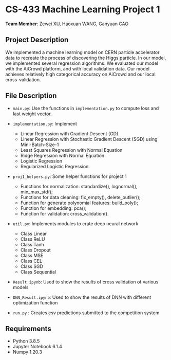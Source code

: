 # CS-433 Machine Learning Project 1

__Team Member__: Zewei XU, Haoxuan WANG, Ganyuan CAO


## Project Description
We implemented a machine learning model on CERN particle accelerator data to recreate the process of discovering the Higgs particle. In our model, we implemented several regression algorithms. We evaluated our model with the AiCrowd platform, and with local validation data. Our model achieves relatively high categorical accuracy on AiCrowd and our local cross-validation. 

## File Description
* `main.py`: Use the functions in `implementation.py` to compute loss and last weight vector.

* `implementation.py`: Implement
  *  Linear Regression with Gradient Descent (GD)
  *  Linear Regression with Stochastic Gradient Descent (SGD) using Mini-Batch-Size-1
  *  Least Squares Regression with Normal Equation
  *  Ridge Regression with Normal Equation
  *  Logistic Regression 
  *  Regularized Logistic Regression. 

* `proj1_helpers.py`: Some helper functions for project 1
  * Functions for normalization: standardize(), lognormal(), min_max_std();
  * Functions for data cleaning: fix_empty(), delete_outlier();
  * Function for generate polynomial features: build_poly();
  * Function for embedding: pca();
  * Function for validation: cross_validation().
    
* `util.py`: Implements modules to crate deep neural network
  *  Class Linear
  *  Class ReLU
  *  Class Tanh
  *  Class Dropout
  *  Class MSE
  *  Class CEL
  *  Class SGD
  *  Class Sequential

* `Result.ipynb`: Used to show the results of cross validation of various models

* `DNN_Result.ipynb`: Used to show the results of DNN with different optimization function

* `run.py` :  Creates csv predictions submitted to the competition system

## Requirements
* Python 3.8.5 
* Jupyter Notebook 6.1.4
* Numpy 1.20.3
